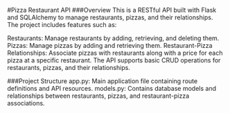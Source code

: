#Pizza Restaurant API
###Overview
This is a RESTful API built with Flask and SQLAlchemy to manage restaurants, pizzas, and their relationships. The project includes features such as:

Restaurants: Manage restaurants by adding, retrieving, and deleting them.
Pizzas: Manage pizzas by adding and retrieving them.
Restaurant-Pizza Relationships: Associate pizzas with restaurants along with a price for each pizza at a specific restaurant.
The API supports basic CRUD operations for restaurants, pizzas, and their relationships.

###Project Structure
app.py: Main application file containing route definitions and API resources.
models.py: Contains database models and relationships between restaurants, pizzas, and restaurant-pizza associations.
